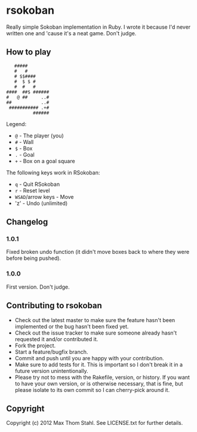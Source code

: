 # rsokoban

Really simple Sokoban implementation in Ruby. I wrote it because I'd never written one and 'cause it's a neat game. Don't judge.

## How to play

       #####
       #   #
       # $$####
       #  $ $ #
       #  #   #
    ####  ##$ ######
    #   @ ##     ..#
    ##           ..#
     ########### .+#
              ######

Legend:

  * `@` - The player (you)
  * `#` - Wall
  * `$` - Box
  * `.` - Goal
  * `+` - Box on a goal square

The following keys work in RSokoban:

  * `q` - Quit RSokoban
  * `r` - Reset level
  * `WSAD`/arrow keys - Move
  * 'z' - Undo (unlimited)

## Changelog

### 1.0.1

Fixed broken undo function (it didn't move boxes back to where they were before being pushed).

### 1.0.0

First version. Don't judge.

## Contributing to rsokoban
 
  * Check out the latest master to make sure the feature hasn't been implemented or the bug hasn't been fixed yet.
  * Check out the issue tracker to make sure someone already hasn't requested it and/or contributed it.
  * Fork the project.
  * Start a feature/bugfix branch.
  * Commit and push until you are happy with your contribution.
  * Make sure to add tests for it. This is important so I don't break it in a future version unintentionally.
  * Please try not to mess with the Rakefile, version, or history. If you want to have your own version, or is otherwise necessary, that is fine, but please isolate to its own commit so I can cherry-pick around it.

## Copyright

Copyright (c) 2012 Max Thom Stahl. See LICENSE.txt for
further details.

